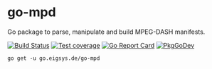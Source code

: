 # go-mpd

Go package to parse, manipulate and build MPEG-DASH manifests.

[![Build Status](https://github.com/joeig/go-mpd/workflows/Tests/badge.svg)](https://github.com/joeig/go-mpd/actions)
[![Test coverage](https://img.shields.io/badge/coverage-100%25-success)](https://github.com/joeig/go-mpd/tree/master/.github/testcoverage.yml)
[![Go Report Card](https://goreportcard.com/badge/go.eigsys.de/go-mpd)](https://goreportcard.com/report/go.eigsys.de/go-mpd)
[![PkgGoDev](https://pkg.go.dev/badge/go.eigsys.de/go-mpd)](https://pkg.go.dev/go.eigsys.de/go-mpd)

```shell
go get -u go.eigsys.de/go-mpd
```
